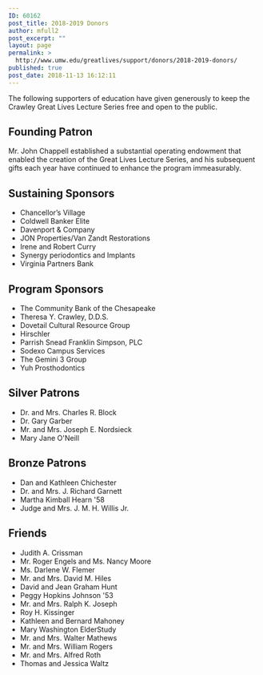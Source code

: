 ```yaml
---
ID: 60162
post_title: 2018-2019 Donors
author: mfull2
post_excerpt: ""
layout: page
permalink: >
  http://www.umw.edu/greatlives/support/donors/2018-2019-donors/
published: true
post_date: 2018-11-13 16:12:11
---
```

The following supporters of education have given generously to keep the Crawley Great Lives Lecture Series free and open to the public.
<h2>Founding Patron</h2>
Mr. John Chappell established a substantial operating endowment that enabled the creation of the Great Lives Lecture Series, and his subsequent gifts each year have continued to enhance the program immeasurably.
<h2>Sustaining Sponsors</h2>
<ul>
 	<li>Chancellor’s Village</li>
 	<li>Coldwell Banker Elite</li>
 	<li>Davenport &amp; Company</li>
 	<li>JON Properties/Van Zandt Restorations</li>
 	<li>Irene and Robert Curry</li>
 	<li>Synergy periodontics and Implants</li>
 	<li>Virginia Partners Bank</li>
</ul>
<h2>Program Sponsors</h2>
<ul>
 	<li>The Community Bank of the Chesapeake</li>
 	<li>Theresa Y. Crawley, D.D.S.</li>
 	<li>Dovetail Cultural Resource Group</li>
 	<li>Hirschler</li>
 	<li>Parrish Snead Franklin Simpson, PLC</li>
 	<li>Sodexo Campus Services</li>
 	<li>The Gemini 3 Group</li>
 	<li>Yuh Prosthodontics</li>
</ul>
<h2>Silver Patrons</h2>
<ul>
 	<li>Dr. and Mrs. Charles R. Block</li>
 	<li>Dr. Gary Garber</li>
 	<li>Mr. and Mrs. Joseph E. Nordsieck</li>
 	<li>Mary Jane O'Neill</li>
</ul>
<h2>Bronze Patrons</h2>
<ul>
 	<li>Dan and Kathleen Chichester</li>
 	<li>Dr. and Mrs. J. Richard Garnett</li>
 	<li>Martha Kimball Hearn '58</li>
 	<li>Judge and Mrs. J. M. H. Willis Jr.</li>
</ul>
<h2>Friends</h2>
<ul>
 	<li>Judith A. Crissman</li>
 	<li>Mr. Roger Engels and Ms. Nancy Moore</li>
 	<li>Ms. Darlene W. Flemer</li>
 	<li>Mr. and Mrs. David M. Hiles</li>
 	<li>David and Jean Graham Hunt</li>
 	<li>Peggy Hopkins Johnson '53</li>
 	<li>Mr. and Mrs. Ralph K. Joseph</li>
 	<li>Roy H. Kissinger</li>
 	<li>Kathleen and Bernard Mahoney</li>
 	<li>Mary Washington ElderStudy</li>
 	<li>Mr. and Mrs. Walter Mathews</li>
 	<li>Mr. and Mrs. William Rogers</li>
 	<li>Mr. and Mrs. Alfred Roth</li>
 	<li>Thomas and Jessica Waltz</li>
</ul>